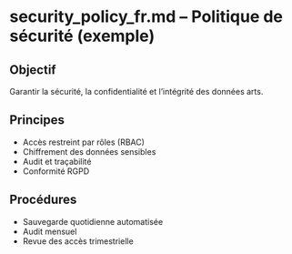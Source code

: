 # security_policy_fr.md – Politique de sécurité (exemple)

## Objectif
Garantir la sécurité, la confidentialité et l’intégrité des données arts.

## Principes
- Accès restreint par rôles (RBAC)
- Chiffrement des données sensibles
- Audit et traçabilité
- Conformité RGPD

## Procédures
- Sauvegarde quotidienne automatisée
- Audit mensuel
- Revue des accès trimestrielle
